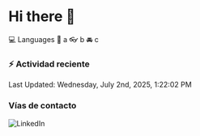 # Hi there 👋

:computer: Languages
:pencil: a
:eyeglasses: b
:oncoming_automobile: c

### :zap: Actividad reciente
<!--RECENT_ACTIVITY:start-->
<!--RECENT_ACTIVITY:end-->
<!--RECENT_ACTIVITY:last_update-->
Last Updated: Wednesday, July 2nd, 2025, 1:22:02 PM
<!--RECENT_ACTIVITY:last_update_end-->

### Vías de contacto

![LinkedIn](https://www.linkedin.com/in/irving-hernández-226846205/)
